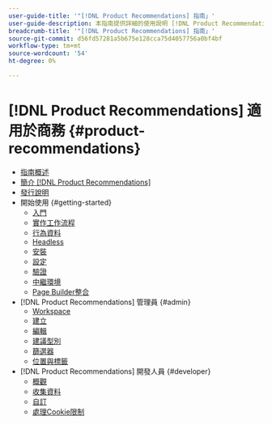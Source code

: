 ```yaml
---
user-guide-title: '"[!DNL Product Recommendations] 指南」'
user-guide-description: 本指南提供詳細的使用說明 [!DNL Product Recommendations] 來自Adobe Commerce。
breadcrumb-title: '"[!DNL Product Recommendations] 指南」'
source-git-commit: d56fd57281a5b675e128cca75d4057756a0bf4bf
workflow-type: tm+mt
source-wordcount: '54'
ht-degree: 0%

---
```


# [!DNL Product Recommendations] 適用於商務 {#product-recommendations}

- [指南概述](guide-overview.md)
- [簡介 [!DNL Product Recommendations]](overview.md)
- [發行說明](release-notes.md)
- 開始使用 {#getting-started}
   - [入門](onboarding.md)
   - [實作工作流程](implementation-workflow.md)
   - [行為資料](behavioral-data.md)
   - [Headless](headless.md)
   - [安裝](install-configure.md)
   - [設定](settings.md)
   - [驗證](verify.md)
   - [中繼環境](staging-environment.md)
   - [Page Builder整合](page-builder.md)
- [!DNL Product Recommendations] 管理員 {#admin}
   - [Workspace](workspace.md)
   - [建立](create.md)
   - [編輯](edit.md)
   - [建議型別](type.md)
   - [篩選器](filters.md)
   - [位置與標籤](placement.md)
- [!DNL Product Recommendations] 開發人員 {#developer}
   - [概觀](development-overview.md)
   - [收集資料](events.md)
   - [自訂](customize.md)
   - [處理Cookie限制](setting-cookie.md)
